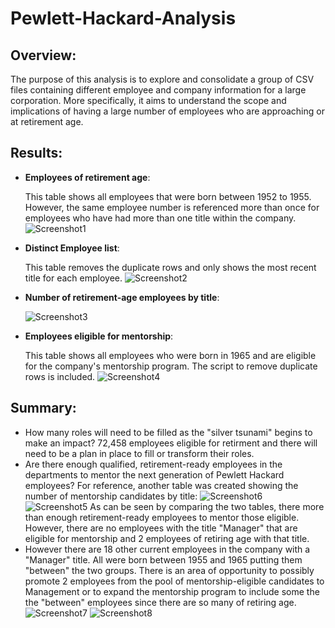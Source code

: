 # Pewlett-Hackard-Analysis
## Overview: 
The purpose of this analysis is to explore and consolidate a group of CSV files containing different employee and company information for a large corporation. More specifically, it aims to understand the scope and implications of having a large number of employees who are approaching or at retirement age.
## Results: 
- **Employees of retirement age**:

    This table shows all employees that were born between 1952 to 1955. However, the same employee number is referenced more than once for employees who have had more than one title within the company.
    ![Screenshot1](https://user-images.githubusercontent.com/99051640/170905789-a0475364-de60-4d86-a25f-7648182eaf73.png)
- **Distinct Employee list**:

    This table removes the duplicate rows and only shows the most recent title for each employee.
    ![Screenshot2](https://user-images.githubusercontent.com/99051640/170906959-eea18d51-01f9-4000-9156-e1680b8b2b3b.png)
- **Number of retirement-age employees by title**:

    ![Screenshot3](https://user-images.githubusercontent.com/99051640/170907181-1925b30a-fc29-48fa-93ba-66b920652298.png)
- **Employees eligible for mentorship**:

    This table shows all employees who were born in 1965 and are eligible for the company's mentorship program. The script to remove duplicate rows is included.
    ![Screenshot4](https://user-images.githubusercontent.com/99051640/170907526-b2eb3915-b55d-48a1-ace8-ca56c0d0d23d.png)

## Summary: 
- How many roles will need to be filled as the "silver tsunami" begins to make an impact?
      72,458 employees eligible for retirment and there will need to be a plan in place to fill or transform their roles. 
- Are there enough qualified, retirement-ready employees in the departments to mentor the next generation of Pewlett Hackard employees?
      For reference, another table was created showing the number of mentorship candidates by title:
      ![Screenshot6](https://user-images.githubusercontent.com/99051640/170908199-3aadb668-2dc8-430d-bf3d-6ecc2d03c53d.png)
      ![Screenshot5](https://user-images.githubusercontent.com/99051640/170908224-b970aadf-75d9-4a15-afd6-5717575209c0.png)
      As can be seen by comparing the two tables, there more than enough retirement-ready employees to mentor those eligible. However, there are no employees with the title "Manager" that are eligible for mentorship and 2 employees of retiring age with that title. 
- However there are 18 other current employees in the company with a "Manager" title. All were born between 1955 and 1965 putting them "between" the two groups. There is an area of opportunity to possibly promote 2 employees from the pool of mentorship-eligible candidates to Management or to expand the mentorship program to include some the the "between" employees since there are so many of retiring age. 
      ![Screenshot7](https://user-images.githubusercontent.com/99051640/170909028-f7a33524-efc8-454a-a822-56d2787eb781.png)
      ![Screenshot8](https://user-images.githubusercontent.com/99051640/170909038-9f28e30d-0537-4625-9d45-9646e65b570d.png)

